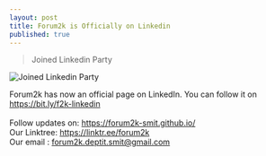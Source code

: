 ```yaml
---
layout: post
title: Forum2k is Officially on Linkedin
published: true
---
```



> Joined Linkedin Party



![Joined Linkedin Party](https://img-cdn.inc.com/image/upload/w_1920,h_1080,c_fill/images/panoramic/getty_1235690999_2000133020009280172_d3xdby.jpg)


Forum2k has now an official page on LinkedIn. You can follow it on https://bit.ly/f2k-linkedin<br> 
<br>
Follow updates on: https://forum2k-smit.github.io/<br>
Our Linktree: https://linktr.ee/forum2k<br>
Our email : forum2k.deptit.smit@gmail.com